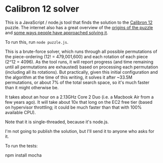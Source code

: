 # Calibron 12 solver

This is a JavaScript / node.js tool that finds the solution to the [Calibron 12](http://www.creativecrafthouse.com/index.php?main_page=product_info&products_id=844) puzzle. The internet also has a great overview of the [origins of the puzzle](http://www.pavelspuzzles.com/2010/08/the_calibron_12block_puzzle.html) and [some ways people have approached solving it](http://mypuzzlecollection.blogspot.com/2012/06/calibron-12.html).

To run this, run `node puzzle.js`.

This is a brute-force solver, which runs through all possible permutations of the piece-ordering (12! = 479,001,600) and each rotation of each piece (2^12 = 4096). As the tool runs, it will report progress (and time remaining until all permutations are exhausted) based on processing each permutation (including all its rotations). But practically, given this initial configuration and the algorithm at the time of this writing, it solves it after ~33.5M permutations, or about 7% of the total search space, so it's much faster than it might otherwise be.

It takes about an hour on a 2.13GHz Core 2 Duo (i.e. a Macbook Air from a few years ago). It will take about 10x that long on the EC2 free tier (based on hypervisor throttling; it could be much faster than that with 100% available CPU).

Note that it is single-threaded, because it's node.js.

I'm not going to publish the solution, but I'll send it to anyone who asks for it.

To run the tests:

 npm install
 mocha
